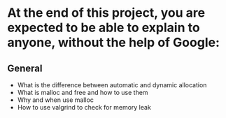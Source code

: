 # At the end of this project, you are expected to be able to explain to anyone, without the help of Google:

## General
* What is the difference between automatic and dynamic allocation
* What is malloc and free and how to use them
* Why and when use malloc
* How to use valgrind to check for memory leak

